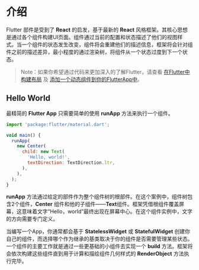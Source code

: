 # 介绍

Flutter 部件是受到了 **React** 的启发，基于最新的 **React** 风格框架。其核心思想是通过各个组件构建UI页面。组件通过当前的配置和状态描述了他们的视图样式。当一个组件的状态发生改变，组件将会重建他们的描述信息，框架将会针对组件之前的描述差异，最小程度的通过渲染树，将组件从一个状态过度到下一个状态。

> Note：如果你希望通过代码来更加深入的了解Flutter，请查看 [在Flutter中构建布局](https://flutter.io/tutorials/layout/) 及 [添加一个动态组件到你的FlutterApp中](https://flutter.io/tutorials/interactive/)。

## Hello World

最精简的 **Flutter App** 只需要简单的使用 **runApp** 方法来执行一个组件。

```js
import 'package:flutter/material.dart';

void main() {
  runApp(
    new Center(
      child: new Text(
        'Hello, world!',
        textDirection: TextDirection.ltr,
      ),
    ),
  );
}
```

**runApp** 方法通过给定的部件作为整个组件树的根部件。在这个案例中，组件树包含2个组件，**Center** 组件和他的子组件——**Text**组件。框架凭借根组件覆盖屏幕，这意味着文字“Hello，world”最终出现在屏幕中心。在这个组件实例中，文字的方向需要专门定义。

当编写一个App，你通常都会基于 **StatelessWidget** 或 **StatefulWidget** 创建你自己的组件，而选择哪个作为继承的基类取决于你的组件是否需要管理某些状态。 一个组件的主要工作就是通过一些更基础的小组件去实现一个 **build** 方法。框架将会依次构建这些组件直到用于计算和描绘组件几何样式的 **RenderObject** 方法执行完毕。


